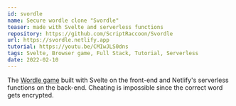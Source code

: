 ```yaml
---
id: svordle
name: Secure wordle clone "Svordle"
teaser: made with Svelte and serverless functions
repository: https://github.com/ScriptRaccoon/Svordle
url: https://svordle.netlify.app
tutorial: https://youtu.be/CMIwJLS0dns
tags: Svelte, Browser game, Full Stack, Tutorial, Serverless
date: 2022-02-10
---
```


The <a href='https://www.nytimes.com/games/wordle' target='_blank'>Wordle game</a> built with Svelte on the front-end and Netlify's serverless functions on the back-end. Cheating is impossible since the correct word gets encrypted.
